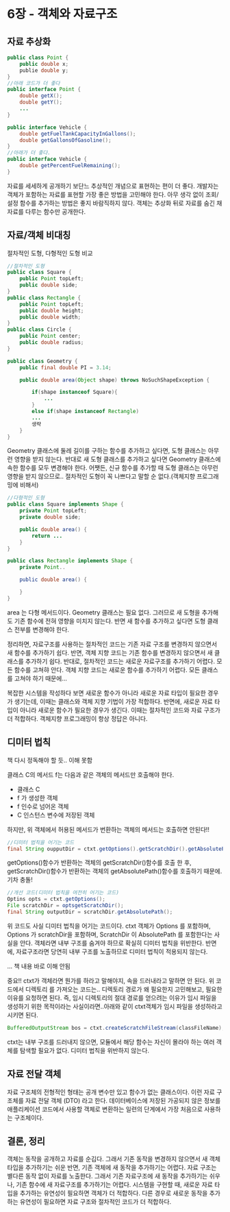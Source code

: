 # 6장 - 객체와 자료구조

## 자료 추상화

````java
public class Point {
    public double x;
    publie double y;
}
//아래 코드가 더 좋다
public interface Point {
    double getX();
    double getY();
    ...
}

public interface Vehicle {
    double getFuelTankCapacityInGallons();
    double getGallonsOfGasoline();
}
//아래가 더 좋다.
public interface Vehicle {
    double getPercentFuelRemaining();
}
````

자료를 세세하게 공개하기 보단느 추상적인 개념으로 표현하는 편이 더 좋다. 개발자는 객체가 포함하는 자료를 표현할 가장 좋은 방법을 고민해야 한다. 아무 생각 없이 조회/설정 함수를 추가하는 방법은 좋지 바람직하지 않다. 객체는 추상화 뒤로 자료를 숨긴 채 자료를 다루는 함수만 공개한다. 

## 자료/객체 비대칭

절차적인 도형, 다형적인 도형 비교

````java
//절차적인 도형
public class Square {
    public Point topLeft;
    public double side;
}
public class Rectangle {
    public Point topLeft;
    public double height;
    public double width;
}
public class Circle {
    public Point center;
    public double radius;
}

public class Geometry {
    public final double PI = 3.14;

    public double area(Object shape) throws NoSuchShapeException {

        if(shape instanceof Square){
            ...
        }
        else if(shape instanceof Rectangle)
        ...
        생략
    }
}
````
Geometry 클래스에 둘레 길이를 구하는 함수를 추가하고 싶다면, 도형 클래스는 아무런 영향을 받지 않는다. 반대로 새 도형 클래스를 추가하고 싶다면 Geometry 클래스에 속한 함수를 모두 변경해야 한다. 어쨋든, 신규 함수를 추가할 때 도형 클래스는 아무런 영향을 받지 않으므로.. 절차적인 도형이 꼭 나쁘다고 말할 순 없다.(객체지향 프로그래밍에 비해서)


````java
//다형적인 도형
public class Square implements Shape {
    private Point topLeft;
    private double side;

    public double area() {
        return ...
    }
}

public class Rectangle implements Shape {
    private Point..

    public double area() {

    }
}
````

area 는 다형 메서드이다. Geometry 클래스는 필요 없다. 그러므로 새 도형을 추가해도 기존 함수에 전혀 영향을 미치지 않는다. 반면 새 함수를 추가하고 싶다면 도형 클래스 전부를 변경해야 한다. 

정리하면, 자료구조를 사용하는 절차적인 코드는 기존 자료 구조를 변경하지 않으면서 새 함수를 추가하기 쉽다. 반면, 객체 지향 코드는 기존 함수를 변경하지 않으면서 새 클래스를 추가하기 쉽다. 반대로, 절차적인 코드는 새로운 자료구조를 추가하기 어렵다. 모든 함수를 고쳐햐 안다. 객체 지향 코드는 새로운 함수를 추가하기 어렵다. 모든 클래스를 고쳐야 하기 때문에... 

복잡한 시스템을 작성하다 보면 새로운 함수가 아니라 새로운 자료 타입이 필요한 경우가 생기는데, 이때는 클래스와 객체 지향 기법이 가장 적합하다. 반면에, 새로운 자료 타입이 아니라 새로운 함수가 필요한 경우가 생긴다. 이때는 절차적인 코드와 자료 구조가 더 적합하다. 객체지향 프로그래밍이 항상 정답은 아니다. 


## 디미터 법칙

책 다시 정독해야 할 듯.. 이해 못함

클래스 C의 메서드 f는 다음과 같은 객체의 메서드만 호출해야 한다.

- 클래스 C
- f 가 생성한 객체
- f 인수로 넘어온 객체
- C 인스턴스 변수에 저장된 객체

하지만, 위 객체에서 허용된 메서드가 번환하는 객체의 메서드는 호출하면 안된다!!

````java
//디미터 법칙을 어기는 코드
final String oupputDir = ctxt.getOptions().getScratchDir().getAbsolutePath();
````
getOptions()함수가 반환하는 객체의 getScratchDir()함수를 호출 한 후, getScratchDir()함수가 반환하는 객체의 getAbsolutePath()함수를 호출하기 때문에.기차 충돌!

````java
//개선 코드(디미터 법칙을 여전히 어기는 코드)
Optins opts = ctxt.getOptions();
File scratchDir = optsgetScratchDir();
final String outputDir = scratchDir.getAbsolutePath();
````
위 코드도 사실 디미터 법칙을 어기는 코드이다. ctxt 객체가 Options 를 포함하며, Options 가 scratchDir을 포함하며, ScratchDir 이 AbsolutePath 를 포함한다는 사실을 안다. 객체라면 내부 구조를 숨겨야 하므로 확실히 디미터 법칙을 위반한다. 반면에, 자료구조라면 당연히 내부 구조를 노출하므로 디미터 법칙이 적용되지 않는다. 

... 책 내용 바로 이해 안됨

중요!! ctxt가 객체라면 뭔가를 하라고 말해야지, 속을 드러내라고 말하면 안 된다. 위 코드에서 디렉토리 를 가져오는 코드는.. 디렉토리 경로가 왜 필요한지 고민해보고, 필요한 이유를 요청하면 된다. 즉, 임시 디렉토리의 절대 경로를 얻으려는 이유가 임시 파일을 생성하기 위한 목적이라는 사실이라면..아래와 같이 ctxt객체가 임시 파일을 생성하라고 시키면 된다.

````java
BufferedOutputStream bos = ctxt.createScratchFileStream(classFileName);
````

ctxt는 내부 구조를 드러내지 않으면, 모듈에서 해당 함수는 자신이 몰라야 하는 여러 객체를 탐색할 필요가 없다. 디미터 법칙을 위반하지 않는다.


## 자료 전달 객체

자료 구조체의 전형적인 형태는 공개 변수만 있고 함수가 없는 클래스이다. 이런 자료 구조체를 자료 전달 객체 (DTO) 라고 한다. 데이터베이스에 저장된 가공되지 않은 정보를 애플리케이션 코드에서 사용할 객체로 변환하는 일련의 단계에서 가장 처음으로 사용하는 구조체이다. 

## 결론, 정리

객체는 동작을 공개하고 자료를 순김다. 그래서 기존 동작을 변경하지 않으면서 새 객체 타입을 추가하기는 쉬운 반면, 기존 객체에 새 동작을 추가하기는 어렵다. 자료 구조는 별다른 동작 없이 자료를 노출한다. 그래서 기존 자료구조에 새 동작을 추가하기는 쉬우나, 기존 함수에 새 자료구조를 추가하기는 어렵다. 시스템을 구현할 때, 새로운 자료 타입을 추가하는 유연성이 필요하면 객체가 더 적합하다. 다른 경우로 새로운 동작을 추가하는 유연성이 필요하면 자료 구조와 절차적인 코드가 더 적합하다. 
